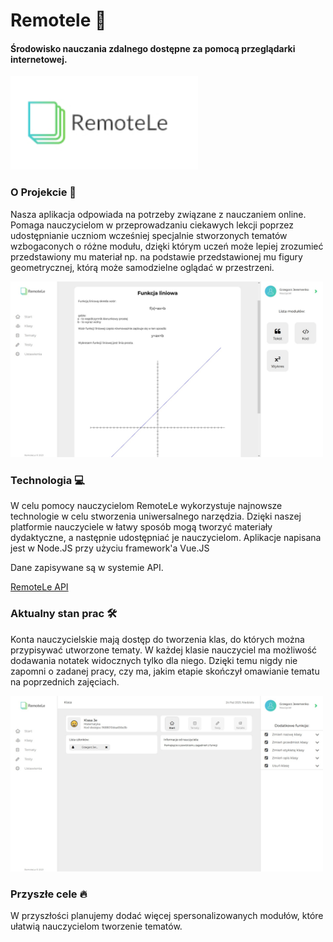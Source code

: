 # Remotele 📗
#### Środowisko nauczania zdalnego dostępne za pomocą przeglądarki internetowej.

<img src="https://raw.githubusercontent.com/GrzegorzJeremenko/remotele/master/images/logo.jpg" width="300">

### O Projekcie 🚧

Nasza aplikacja odpowiada na potrzeby związane z nauczaniem online. Pomaga nauczycielom w przeprowadzaniu ciekawych lekcji poprzez udostępnianie uczniom wcześniej specjalnie stworzonych tematów wzbogaconych o różne modułu, dzięki którym uczeń może lepiej zrozumieć przedstawiony mu materiał np. na podstawie przedstawionej mu figury geometrycznej, którą może samodzielne oglądać w przestrzeni.

<img src="https://raw.githubusercontent.com/GrzegorzJeremenko/remotele/master/images/editor.jpg" width="500">

### Technologia 💻

W celu pomocy nauczycielom RemoteLe wykorzystuje najnowsze technologie w celu stworzenia uniwersalnego narzędzia. Dzięki naszej platformie nauczyciele w łatwy sposób mogą tworzyć materiały dydaktyczne, a następnie udostępniać je nauczycielom. Aplikacje napisana jest w Node.JS przy użyciu framework'a Vue.JS

Dane zapisywane są w systemie API.
 
<a href="https://github.com/k-Dobosz/RemoteLe-api">RemoteLe API</a>

### Aktualny stan prac 🛠️

Konta nauczycielskie mają dostęp do tworzenia klas, do których można przypisywać utworzone tematy. W każdej klasie nauczyciel ma możliwość dodawania notatek widocznych tylko dla niego. Dzięki temu nigdy nie zapomni o zadanej pracy, czy ma, jakim etapie skończył omawianie tematu na poprzednich zajęciach.

<img src="https://raw.githubusercontent.com/GrzegorzJeremenko/remotele/master/images/group.jpg" width="500">

### Przyszłe cele 🔥

W przyszłości planujemy dodać więcej spersonalizowanych modułów, które ułatwią nauczycielom tworzenie tematów.